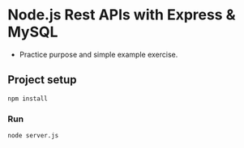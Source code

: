 # Node.js Rest APIs with Express & MySQL
* Practice purpose and simple example exercise.


## Project setup
```
npm install
```

### Run
```
node server.js
```
